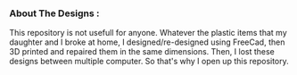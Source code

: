 ### About The Designs : 

This repository is not usefull for anyone. Whatever the plastic items that my daughter and I broke at home, 
I designed/re-designed using FreeCad, then 3D printed and repaired them in the same dimensions. Then, I lost 
these designs between multiple computer. So that's why I open up this repository.
